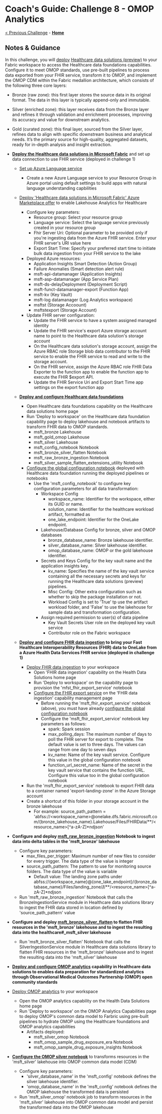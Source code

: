 # Coach's Guide: Challenge 8 - OMOP Analytics

[< Previous Challenge](./Solution07.md) - **[Home](../README.md)**

## Notes & Guidance

In this challenge, you will [deploy](https://learn.microsoft.com/en-us/industry/healthcare/healthcare-data-solutions/deploy) [Healthcare data solutions (preview)](https://learn.microsoft.com/en-us/industry/healthcare/healthcare-data-solutions/overview) to your Fabric workspace to access the Healthcare data foundations capabilities. Configure it to meet OMOP standards, use pre-built pipelines to process data exported from your FHIR service, transform it to OMOP, and implement the OMOP CDM within the Fabric medallion architecture, which consists of the following three core layers:
- Bronze (raw zone): this first layer stores the source data in its original format. The data in this layer is typically append-only and immutable.
- Silver (enriched zone): this layer receives data from the Bronze layer and refines it through validation and enrichment processes, improving its accuracy and value for downstream analytics.
- Gold (curated zone): this final layer, sourced from the Silver layer, refines data to align with specific downstream business and analytical needs.  It’s the primary source for high-quality, aggregated datasets, ready for in-depth analysis and insight extraction.


- **[Deploy the Healthcare data solutions in Microsoft Fabric](https://learn.microsoft.com/en-us/industry/healthcare/healthcare-data-solutions/deploy#use-fhir-service)** and set up data connection to use FHIR service (deployed in challenge 1)
  - [Set up Azure Language service](https://learn.microsoft.com/en-us/industry/healthcare/healthcare-data-solutions/deploy?toc=%2Findustry%2Fhealthcare%2Ftoc.json&bc=%2Findustry%2Fbreadcrumb%2Ftoc.json#set-up-azure-language-service)
    - Create a new Azure Language service to your Resource Group in Azure portal using default settings to build apps with natural language understanding capbilities
  - [Deploy 'Healthcare data solutions in Microsoft Fabric' Azure Marketplace offer](https://learn.microsoft.com/en-us/industry/healthcare/healthcare-data-solutions/deploy?toc=%2Findustry%2Fhealthcare%2Ftoc.json&bc=%2Findustry%2Fbreadcrumb%2Ftoc.json#deploy-azure-marketplace-offer) to enable Lakehouse Analytics for Healthcare
    - Configure key parameters:
      - Resource group: Select your resource group
      - Language service: Select the language service previously created in your resource group
      - Fhir Server Uri: Optional parameter to be provided only if you're ingesting data from the Azure FHIR service. Enter your FHIR server's URI value here
      - Export Start Time: Specify your preferred start time to initiate bulk data ingestion from your FHIR service to the lake
    - Deployed Azure resources:
      - Application Insights Smart Detection (Action Group)
      - Failure Anomalies (Smart detection alert rule)
      - msft-api-datamanager (Application Insights)
      - msft-asp-datamanager (App Service Plan)
      - msft-ds-delayDeployment (Deployment Script)
      - msft-funct-datamanager-export (Function App)
      - msft-kv (Key Vault)
      - msft-log datamanager (Log Analytics workspace)
      - msftst (Storage Accoount)
      - msftstexport (Storage Account)
    - Update FHIR server configuration:
      - Update the FHIR service to have a system assigned managed identity
      - Update the FHIR service's export Azure storage account name to point to the Healthcare data solution's storage account 
      - On the Healthcare data solution's storage account, assign the Azure RBAC role Storage blob data contributor to the FHIR service to enable the FHIR service to read and write to the storage account.
      - On the FHIR service, assign the Azure RBAC role FHIR Data Exporter to the function app to enable the function app to execute the FHIR $export API.
      - Update the FHIR Service Uri and Export Start Time app settings on the export function app

  - **[Deploy and configure Healthcare data foundations](https://learn.microsoft.com/en-us/industry/healthcare/healthcare-data-solutions/healthcare-data-foundations-configure)**
    - Open Healthcare data foundations capability on the Healthcare data solutions home page
    - Run 'Deploy to workspace' on the Healthcare data foundation capability page to deploy lakehouse and notebook artifacts to transform FHIR data to OMOP standards.
      - msft_bronze Lakehouse
      - msft_gold_omop Lakehouse
      - msft_silver Lakehouse
      - msft_config_notebook Notebook
      - msft_bronze_silver_flatten Notebook
      - msft_raw_bronze_ingestion Notebook
      - msft_silver_sample_flatten_extensions_utility Notebook
    - [Configure the global configuration notebook](https://learn.microsoft.com/en-us/industry/healthcare/healthcare-data-solutions/healthcare-data-foundations-configure#configure-the-global-configuration-notebook) deployed with Healthcare data foundation running the deployed pipelines or notebooks  
      - Use the 'msft_config_notebook' to configure key configuration parameters for all data transformation:
          - Workspace Config
            - workspace_name: Identifier for the workspace, either its GUID or name.
            - solution_name: Identifier for the healthcare workload artifact, formatted as
            - one_lake_endpoint: Identifier for the OneLake endpoint.
          - Lakehouse/Database Config for bronze, silver and OMOP databases
            - bronze_database_name: Bronze lakehouse identifier.
            - silver_database_name: Silver lakehouse identifier.
            - omop_database_name: OMOP or the gold lakehouse identifier.
          - Secrets and Keys Config for the key vault name and the application insights key.
            - kv_name: Specifies the name of the key vault service containing all the necessary secrets and keys for running the Healthcare data solutions (preview) pipelines.
            - Misc Config: Other extra configuration such as whether to skip the package installation or not.
            - Workload Config is set to 'True' tp use the artifact workload folder, and 'False' to use the lakehouse for sample data and transformation configuration.
          - Assign required permission to user(s) of data pipeline
            - Key Vault Secrets User role on the deployed key vault service
            - Contributor role on the Fabric workspace
  - **[Deploy and configure FHIR data ingestion](https://learn.microsoft.com/en-us/industry/healthcare/healthcare-data-solutions/fhir-data-ingestion-configure) to bring your Fast Healthcare Interoperability Resources (FHIR) data to OneLake from a Azure Health Data Services FHIR service (deployed in challenge 1)**
    - [Deploy FHIR data ingestion](https://learn.microsoft.com/en-us/industry/healthcare/healthcare-data-solutions/fhir-data-ingestion-configure#deploy-fhir-data-ingestion) to your workspace
      - Open 'FHIR data ingestion' capability on the Health Data Solutions home page
      - Run 'Deploy to workspace' on the capability page to provision the 'mfst_fhir_export_service' notebook
      - [Configure the FHIR export service](https://learn.microsoft.com/en-us/industry/healthcare/healthcare-data-solutions/fhir-data-ingestion-configure#configure-the-fhir-export-service) on the 'FHIR data ingestion' capability management page
        - Before running the 'msft_fhir_export_service' notebook (above), you must have already [configure the global configuration notebook](https://learn.microsoft.com/en-us/industry/healthcare/healthcare-data-solutions/healthcare-data-foundations-configure#configure-the-global-configuration-notebook)
        - Configure the 'msft_fhir_export_service' notebook key parameters as follows:
          - spark: Spark session
          - max_polling_days: The maximum number of days to poll the FHIR server for export to complete. The default value is set to three days. The values can range from one day to seven days
          - kv_name: Name of the key vault service. Configure this value in the global configuration notebook
          - function_url_secret_name: Name of the secret in the key vault service that contains the function URL. Configure this value too in the global configuration notebook
    - Run the 'msft_fhir_export_service' notebook to export FHIR data to a container named 'export-landing-zone' in the Azure Storage account
    - Create a shortcut of this folder in your storage account in the bronze lakehouse
      - For example:
        source_path_pattern = 'abfss://<workspace_name>@onelake.dfs.fabric.microsoft.com/{bronze_lakehouse_name}.Lakehouse/Files/FHIRData/**/<resource_name>[^a-zA-Z]*ndjson'

- **Configure and deploy [msft_raw_bronze_ingestion](https://learn.microsoft.com/en-us/industry/healthcare/healthcare-data-solutions/healthcare-data-foundations-configure#healthcare_msft_raw_bronze_ingestion) Notebook to ingest data into delta tables in the 'msft_bronze' lakehouse**
  - Configure key parameters:
    - max_files_per_trigger: Maximum number of new files to consider for every trigger. The data type of the value is integer
    - source_path_pattern: The pattern to use for monitoring source folders. The data type of the value is variable
      - Default value: The landing zone paths under abfss://{workspace_name}@{one_lake_endpoint}/{bronze_database_name}/Files/landing_zone/**/**/**/<resource_name>[^a-zA-Z]*ndjson
  - Run 'msft_raw_bronze_ingestion' Notebook that calls the  BronzeIngestionService module in Healthcare data solutions library to ingest the FHIR data stored in location defined by 'source_path_pattern' value

- **Configure and deploy [msft_bronze_silver_flatten](https://learn.microsoft.com/en-us/industry/healthcare/healthcare-data-solutions/healthcare-data-foundations-configure#healthcare_msft_bronze_silver_flatten) to flatten FHIR resources in the 'msft_bronze' lakehouse and to ingest the resulting data into the healthcare#_msft_silver lakehouse**
  - Run 'msft_bronze_silver_flatten' Notebook that calls the  SilverIngestionService module in Healthcare data solutions library to flatten FHIR resources in the 'msft_bronze' lakehouse and to ingest the resulting data into the 'msft_silver' lakehouse
 
 - **[Deploy and configure OMOP analytics](https://learn.microsoft.com/en-us/industry/healthcare/healthcare-data-solutions/omop-analytics-configure) capability in Healthcare data solutions to enables data preparation for standardized analytics through Observational Medical Outcomes Partnership (OMOP) open community standards**
  - [Deploy OMOP analytics](https://learn.microsoft.com/en-us/industry/healthcare/healthcare-data-solutions/omop-analytics-configure?toc=%2Findustry%2Fhealthcare%2Ftoc.json&amp%3Bbc=%2Findustry%2Fbreadcrumb%2Ftoc.json#deploy-omop-analytics) to your workspace
    - Open the OMOP analytics capability on the Health Data Solutions home page
    - Run 'Deploy to workspace' on the OMOP Analytics Capabilities page to deploy OMOP's common data model to Farbric using pre-built pipelines to hydrate OMOP using the Healthcare foundations and OMOP analytics capabilities
      - Artifacts deployed:
        - msft_silver_omop Notebook
        - msft_omop_sample_drug_exposure_era Notebook
        - msft_omop_sample_drug_exposure_insights Notebook

- **[Configure the OMOP silver notebook](https://learn.microsoft.com/en-us/industry/healthcare/healthcare-data-solutions/omop-analytics-configure?toc=%2Findustry%2Fhealthcare%2Ftoc.json&amp%3Bbc=%2Findustry%2Fbreadcrumb%2Ftoc.json#configure-the-omop-silver-notebook)** to transforms resources in the 'msft_silver' lakehouse into OMOP common data model (CDM)
  - Configure key parameters:
    - 'silver_database_name' in the 'msft_config' notebook defines the silver lakehouse identifier. 
    - 'omop_database_name' in the 'msft_config' notebook defines the OMOP lakehouse the transformed data is persisted
  - Run 'msft_silver_omop' notebook job to transform resources in the 'msft_silver' lakehouse into OMOP common data model and persist the transformed data into the OMOP lakehouse





